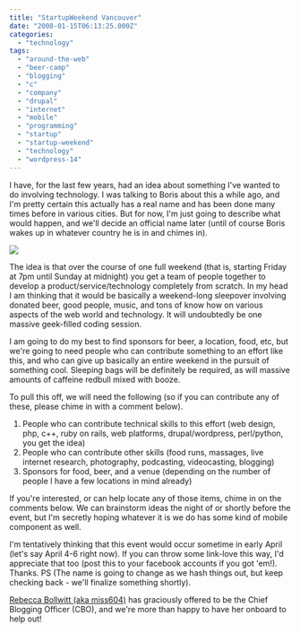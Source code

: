 ```yaml
---
title: "StartupWeekend Vancouver"
date: "2008-01-15T06:13:25.000Z"
categories: 
  - "technology"
tags: 
  - "around-the-web"
  - "beer-camp"
  - "blogging"
  - "c"
  - "company"
  - "drupal"
  - "internet"
  - "mobile"
  - "programming"
  - "startup"
  - "startup-weekend"
  - "technology"
  - "wordpress-14"
---
```


I have, for the last few years, had an idea about something I've wanted to do involving technology. I was talking to Boris about this a while ago, and I'm pretty certain this actually has a real name and has been done many times before in various cities. But for now, I'm just going to describe what would happen, and we'll decide an official name later (until of course Boris wakes up in whatever country he is in and chimes in).

[![](http://farm1.static.flickr.com/151/357784954_9c3451663c.jpg?v=0)](http://flickr.com/photos/duanestorey/357784954/)

The idea is that over the course of one full weekend (that is, starting Friday at 7pm until Sunday at midnight) you get a team of people together to develop a product/service/technology completely from scratch. In my head I am thinking that it would be basically a weekend-long sleepover involving donated beer, good people, music, and tons of know how on various aspects of the web world and technology. It will undoubtedly be one massive geek-filled coding session.

I am going to do my best to find sponsors for beer, a location, food, etc, but we're going to need people who can contribute something to an effort like this, and who can give up basically an entire weekend in the pursuit of something cool. Sleeping bags will be definitely be required, as will massive amounts of caffeine redbull mixed with booze.

To pull this off, we will need the following (so if you can contribute any of these, please chime in with a comment below).

1. People who can contribute technical skills to this effort (web design, php, c++, ruby on rails, web platforms, drupal/wordpress, perl/python, you get the idea)
2. People who can contribute other skills (food runs, massages, live internet research, photography, podcasting, videocasting, blogging)
3. Sponsors for food, beer, and a venue (depending on the number of people I have a few locations in mind already)

If you're interested, or can help locate any of those items, chime in on the comments below. We can brainstorm ideas the night of or shortly before the event, but I'm secretly hoping whatever it is we do has some kind of mobile component as well.

I'm tentatively thinking that this event would occur sometime in early April (let's say April 4-6 right now). If you can throw some link-love this way, I'd appreciate that too (post this to your facebook accounts if you got 'em!). Thanks. PS (The name is going to change as we hash things out, but keep checking back - we'll finalize something shortly).

[Rebecca Bollwitt (aka miss604)](http://miss604.com) has graciously offered to be the Chief Blogging Officer (CBO), and we're more than happy to have her onboard to help out!
